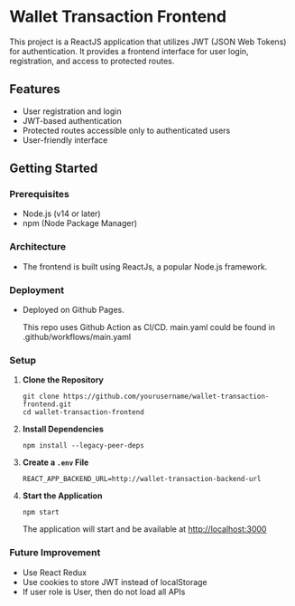 # Wallet Transaction Frontend

This project is a ReactJS application that utilizes JWT (JSON Web Tokens) for authentication. It provides a frontend interface for user login, registration, and access to protected routes.

## Features

- User registration and login
- JWT-based authentication
- Protected routes accessible only to authenticated users
- User-friendly interface

## Getting Started

### Prerequisites

- Node.js (v14 or later)
- npm (Node Package Manager)

### Architecture

   - The frontend is built using ReactJs, a popular Node.js framework.

### Deployment

- Deployed on Github Pages.

  This repo uses Github Action as CI/CD. main.yaml could be found in .github/workflows/main.yaml

### Setup

1. **Clone the Repository**

   ```
   git clone https://github.com/yourusername/wallet-transaction-frontend.git
   cd wallet-transaction-frontend
   ```

2. **Install Dependencies**
    ```
    npm install --legacy-peer-deps   
    ```
3. **Create a `.env` File**

    ```
    REACT_APP_BACKEND_URL=http://wallet-transaction-backend-url
    ```

4. **Start the Application**
   ```
   npm start
   ```
   The application will start and be available at [http://localhost:3000](http://localhost:3000)


### Future Improvement
- Use React Redux
- Use cookies to store JWT instead of localStorage
- If user role is User, then do not load all APIs